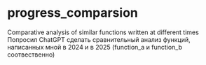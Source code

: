 # progress_comparsion
Comparative analysis of similar functions written at different times <br>
Попросил ChatGPT сделать сравнительный анализ функций, написанных мной в 2024 и в 2025 (function_a и function_b соотвественно)
